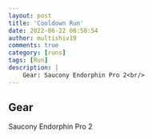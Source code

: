 ```yaml
---
layout: post
title: 'Cooldown Run'
date: 2022-06-22 06:58:54
author: multishiv19
comments: true
category: [runs]
tags: [Run]
description: |
    Gear: Saucony Endorphin Pro 2<br/>
---
```


## Gear
Saucony Endorphin Pro 2



<div width='100%' class='strava-embed-placeholder' data-embed-type='activity' data-embed-id='7346686377'></div>
<script src='https://strava-embeds.com/embed.js'></script>
